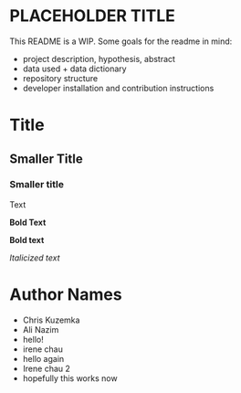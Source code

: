 # PLACEHOLDER TITLE

This README is a WIP. Some goals for the readme in mind:

- project description, hypothesis, abstract
- data used + data dictionary
- repository structure
- developer installation and contribution instructions



# Title

## Smaller Title

### Smaller title

Text

**Bold Text**

__Bold text__

*Italicized text*

# Author Names

- Chris Kuzemka
- Ali Nazim 
- hello!
- irene chau 
- hello again
- Irene chau 2
- hopefully this works now